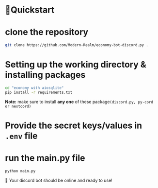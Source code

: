 # 📙Quickstart

# clone the repository

```sh
git clone https://github.com/Modern-Realm/economy-bot-discord.py .
```

# Setting up the working directory & installing packages

```sh
cd "economy with aiosqlite"
pip install -r requirements.txt
```

**Note:** make sure to install **any one** of these package`(discord.py, py-cord or nextcord)` 

# Provide the secret keys/values in `.env` file

# run the main.py file

```sh
python main.py
```

🎉 Your discord bot should be online and ready to use!
